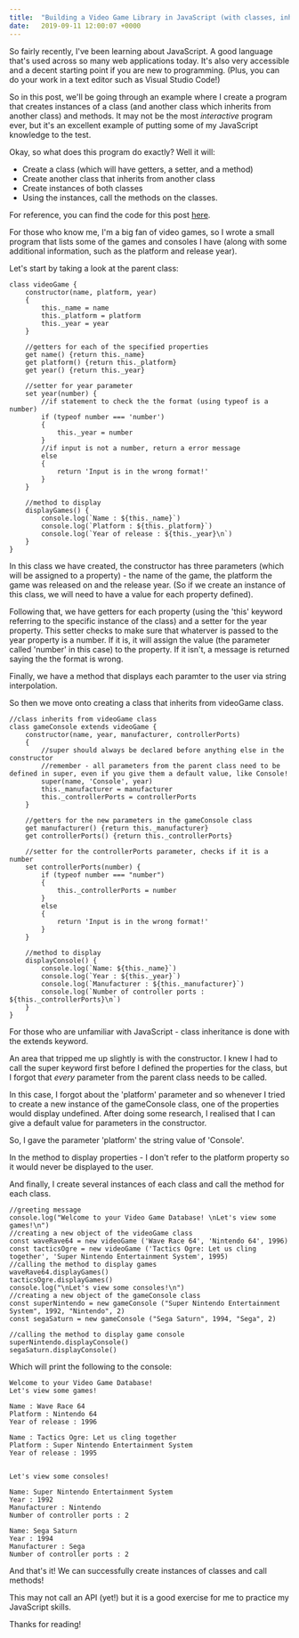 ```yaml
---
title:  "Building a Video Game Library in JavaScript (with classes, inheritance and methods!)"
date:   2019-09-11 12:00:07 +0000
---
```

So fairly recently, I've been learning about JavaScript. A good language that's used across so many web applications today. It's also very accessible and a decent starting point if you are new to programming. (Plus, you can do your work in a text editor such as Visual Studio Code!)

So in this post, we'll be going through an example where I create a program that creates instances of a class (and another class which inherits from another class) and methods. It may not be the most <i>interactive</i> program ever, but it's an excellent example of putting some of my JavaScript knowledge to the test.

Okay, so what does this program do exactly? Well it will:
- Create a class (which will have getters, a setter, and a method)
- Create another class that inherits from another class
- Create instances of both classes
- Using the instances, call the methods on the classes.

For reference, you can find the code for this post [here](https://gitlab.com/JoshBl_/videogame-list-javascript).

For those who know me, I'm a big fan of video games, so I wrote a small program that lists some of the games and consoles I have (along with some additional information, such as the platform and release year).

Let's start by taking a look at the parent class:

```
class videoGame {
    constructor(name, platform, year)
    {
        this._name = name
        this._platform = platform
        this._year = year
    }

    //getters for each of the specified properties
    get name() {return this._name}
    get platform() {return this._platform}
    get year() {return this._year}

    //setter for year parameter
    set year(number) {
        //if statement to check the the format (using typeof is a number)
        if (typeof number === 'number')
        {
            this._year = number
        }
        //if input is not a number, return a error message
        else
        {
            return 'Input is in the wrong format!'
        }
    }

    //method to display
    displayGames() {
        console.log(`Name : ${this._name}`)
        console.log(`Platform : ${this._platform}`)
        console.log(`Year of release : ${this._year}\n`)
    }
}
```

In this class we have created, the constructor has three parameters (which will be assigned to a property) - the name of the game, the platform the game was released on and the release year. (So if we create an instance of this class, we will need to have a value for each property defined).

Following that, we have getters for each property (using the 'this' keyword referring to the specific instance of the class) and a setter for the year property. This setter checks to make sure that whaterver is passed to the year property is a number. If it is, it will assign the value (the parameter called 'number' in this case) to the property. If it isn't, a message is returned saying the the format is wrong.

Finally, we have a method that displays each paramter to the user via string interpolation.

So then we move onto creating a class that inherits from videoGame class.

```
//class inherits from videoGame class
class gameConsole extends videoGame {
    constructor(name, year, manufacturer, controllerPorts)
    {
        //super should always be declared before anything else in the constructor
        //remember - all parameters from the parent class need to be defined in super, even if you give them a default value, like Console!
        super(name, 'Console', year)
        this._manufacturer = manufacturer
        this._controllerPorts = controllerPorts
    }

    //getters for the new parameters in the gameConsole class
    get manufacturer() {return this._manufacturer}
    get controllerPorts() {return this._controllerPorts}

    //setter for the controllerPorts parameter, checks if it is a number
    set controllerPorts(number) {
        if (typeof number === "number")
        {
            this._controllerPorts = number
        }
        else
        {
            return 'Input is in the wrong format!'
        }
    }

    //method to display
    displayConsole() {
        console.log(`Name: ${this._name}`)
        console.log(`Year : ${this._year}`)
        console.log(`Manufacturer : ${this._manufacturer}`)
        console.log(`Number of controller ports : ${this._controllerPorts}\n`)
    }
}
```

For those who are unfamiliar with JavaScript - class inheritance is done with the extends keyword.

An area that tripped me up slightly is with the constructor. I knew I had to call the super keyword first before I defined the properties for the class, but I forgot that <i>every</i> parameter from the parent class needs to be called.

In this case, I forgot about the 'platform' parameter and so whenever I tried to create a new instance of the gameConsole class, one of the properties would display undefined. After doing some research, I realised that I can give a default value for parameters in the constructor.

So, I gave the parameter 'platform' the string value of 'Console'.

In the method to display properties - I don't refer to the platform property so it would never be displayed to the user.

And finally, I create several instances of each class and call the method for each class.

```
//greeting message
console.log("Welcome to your Video Game Database! \nLet's view some games!\n")
//creating a new object of the videoGame class
const waveRave64 = new videoGame ('Wave Race 64', 'Nintendo 64', 1996)
const tacticsOgre = new videoGame ('Tactics Ogre: Let us cling together', 'Super Nintendo Entertainment System', 1995)
//calling the method to display games
waveRave64.displayGames()
tacticsOgre.displayGames()
console.log("\nLet's view some consoles!\n")
//creating a new object of the gameConsole class
const superNintendo = new gameConsole ("Super Nintendo Entertainment System", 1992, "Nintendo", 2)
const segaSaturn = new gameConsole ("Sega Saturn", 1994, "Sega", 2)

//calling the method to display game console
superNintendo.displayConsole()
segaSaturn.displayConsole()
```

Which will print the following to the console:

```
Welcome to your Video Game Database!
Let's view some games!

Name : Wave Race 64
Platform : Nintendo 64
Year of release : 1996

Name : Tactics Ogre: Let us cling together
Platform : Super Nintendo Entertainment System
Year of release : 1995


Let's view some consoles!

Name: Super Nintendo Entertainment System
Year : 1992
Manufacturer : Nintendo
Number of controller ports : 2

Name: Sega Saturn
Year : 1994
Manufacturer : Sega
Number of controller ports : 2
```

And that's it! We can successfully create instances of classes and call methods!

This may not call an API (yet!) but it is a good exercise for me to practice my JavaScript skills.

Thanks for reading!

